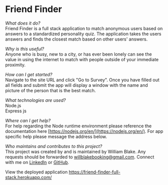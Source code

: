 # Friend Finder

*What does it do?*<br>
Friend Finder is a full stack application to match anonymous users based on answers to a standardized personality quiz. The application takes the users answers and finds the closest match based on other users' answers.

*Why is this useful?*<br>
Anyone who is busy, new to a city, or has ever been lonely can see the value in using the internet to match with people outside of your immediate proximity.

*How can I get started?* <br>
Navigate to the site URL and click "Go to Survey". Once you have filled out all fields and submit the app will display a window with the name and picture of the person that is the best match.

*What technologies are used?*<br>
Node.js<br>
Express js<br>


*Where can I get help?*<br>
For help regarding the Node runtime environment please reference the documentation here [https://nodejs.org/en/](https://nodejs.org/en/). For app specific help please message the address below.

*Who maintains and contributes to this project?*<br>
This project was created by and is maintained by William Blake. Any requests should be forwarded to willblakebooking@gmail.com. Connect with me on [LinkedIn](https://www.linkedin.com/in/william-blake/) or [GitHub](https://github.com/WillBlake01).

View the deployed application https://friend-finder-full-stack.herokuapp.com/
